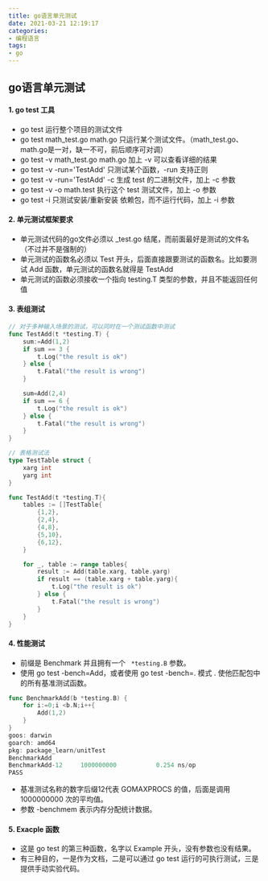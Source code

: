 ```yaml
---
title: go语言单元测试
date: 2021-03-21 12:19:17
categories:
- 编程语言
tags:
- go
---
```


## go语言单元测试

#### 1. go test 工具

- go test 运行整个项目的测试文件
- go test math_test.go math.go 只运行某个测试文件。（math_test.go、math.go是一对，缺一不可，前后顺序可对调）
- go test -v  math_test.go math.go 加上 -v 可以查看详细的结果
- go test -v -run='TestAdd' 只测试某个函数，-run 支持正则
- go test -v -run='TestAdd' -c 生成 test 的二进制文件，加上 -c 参数
- go test -v -o math.test  执行这个 test 测试文件，加上 -o 参数
- go test -i  只测试安装/重新安装 依赖包，而不运行代码，加上 -i 参数

#### 2. 单元测试框架要求

- 单元测试代码的go文件必须以 _test.go 结尾，而前面最好是测试的文件名（不过并不是强制的）
- 单元测试的函数名必须以 Test 开头，后面直接跟要测试的函数名。比如要测试 Add 函数，单元测试的函数名就得是 TestAdd
- 单元测试的函数必须接收一个指向 testing.T 类型的参数，并且不能返回任何值

#### 3. 表组测试

```go
// 对于多种输入场景的测试，可以同时在一个测试函数中测试
func TestAdd(t *testing.T) {
    sum:=Add(1,2)
    if sum == 3 {
        t.Log("the result is ok")
    } else {
        t.Fatal("the result is wrong")
    }

    sum=Add(2,4)
    if sum == 6 {
        t.Log("the result is ok")
    } else {
        t.Fatal("the result is wrong")
    }
}

// 表格测试法
type TestTable struct {
    xarg int
    yarg int
}

func TestAdd(t *testing.T){
    tables := []TestTable{
        {1,2},
        {2,4},
        {4,8},
        {5,10},
        {6,12},
    }

    for _, table := range tables{
        result := Add(table.xarg, table.yarg)
        if result == (table.xarg + table.yarg){
            t.Log("the result is ok")
        } else {
            t.Fatal("the result is wrong")
        }
    }
}
```

#### 4. 性能测试

- 前缀是 Benchmark 并且拥有一个 ` *testing.B` 参数。
- 使用 go test -bench=Add，或者使用 go test -bench=. 模式 . 使他匹配包中的所有基准测试函数。

```go
func BenchmarkAdd(b *testing.B) {
	for i:=0;i <b.N;i++{
		Add(1,2)
	}
}
goos: darwin
goarch: amd64
pkg: package_learn/unitTest
BenchmarkAdd
BenchmarkAdd-12    	1000000000	         0.254 ns/op
PASS
```

- 基准测试名称的数字后缀12代表 GOMAXPROCS 的值，后面是调用 1000000000 次的平均值。
- 参数 -benchmem 表示内存分配统计数据。

#### 5. Exacple 函数

- 这是 go test 的第三种函数，名字以 Example 开头，没有参数也没有结果。
- 有三种目的，一是作为文档，二是可以通过 go test 运行的可执行测试，三是提供手动实验代码。